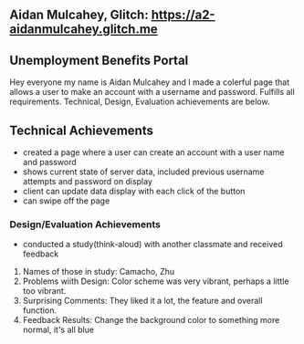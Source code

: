 ## Aidan Mulcahey, Glitch: https://a2-aidanmulcahey.glitch.me

## Unemployment Benefits Portal 
Hey everyone my name is Aidan Mulcahey and I made a colerful page that allows a user to make an account with a username and password. Fulfills all requirements. Technical, Design, Evaluation achievements are below. 

## Technical Achievements
- created a page where a user can create an account with a user name and password 
- shows current state of server data, included previous username attempts and password on display 
- client can update data display with each click of the button 
- can swipe off the page 

### Design/Evaluation Achievements
- conducted a study(think-aloud) with another classmate and received feedback 
1. Names of those in study: Camacho, Zhu 
2. Problems wiith Design: Color scheme was very vibrant, perhaps a little too vibrant. 
3. Surprising Comments: They liked it a lot, the feature and overall function. 
4. Feedback Results: Change the background color to something more normal, it's all blue
